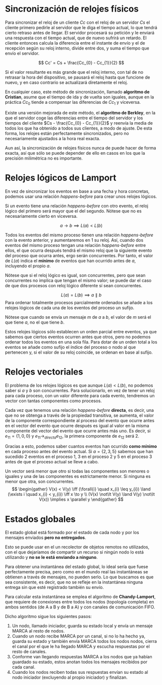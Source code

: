 
# Sincronización de relojes físicos

Para sincronizar el reloj de un cliente $Cc$ con el reloj de un servidor $Cs$ el cliente primero pedirle al servidor que le diga el tiempo actual, lo que tendrá cierto retraso antes de llegar. El servidor procesará su petición y le enviará una respuesta con el tiempo actual, que de nuevo sufrirá un retardo. El cliente entonces calcula la diferencia entre el instante de envío y el de recepción según su reloj interno, divide entre dos, y suma el tiempo que envío el servidor.

$$
Cc' = Cs + \frac{Cc_{0} - Cc_{1}}{2}
$$

Si el valor resultante es más grande que el reloj interno, con tal de no retrasar la hora del dispositivo, se pausará el reloj hasta que funcione de nuevo, y en caso contrario se actualizará diretamente el reloj.

En cualquier caso, este método de sincronización, llamado **algoritmo de Cristian**, asume que el tiempo de ida y de vuelta son iguales, aunque en la práctica $Cc_{0}$ tiende a compensar las diferencias de $Cc_{1}$ y viceversa.

Existe una versión mejorada de este método, el **algoritmo de Berkley**, en la que el servidor coge las diferencias entre el tiempo del servidor y los tiempos del cliente $Cs - \frac{Cc_{0} - Cc_{1}}{2}$ y reenvía la media de todos los que ha obtenido a todos sus clientes, a modo de ajuste. De esta forma, los relojes están perfectamente sincronizados, pero no necesariamente ajustados a la hora real exacta.

Aun así, la sincronización de relojes físicos nunca de puede hacer de forma exacta, así que sólo se puede depender de ello en casos en los que la precisión milimétrica no es importante.

# Relojes lógicos de Lamport

En vez de sincronizar los eventos en base a una fecha y hora concretas, podemos usar una relación *happens-before* para crear unos relojes lógicos.

Si un evento tiene una relación *happens-before* con otro evento, el reloj lógico del primero será mayor que el del segundo. Nótese que no es necesariamente cierto en viceversa.

$$
a \to b \implies L(a) < L(b)
$$

Todos los eventos del mismo proceso tienen una relación *happens-before* con la evento anterior, y aumentaremos en 1 su reloj. Así, cuando dos eventos del mismo proceso tengan una relación *happens-before* entre ellos, el que ocurra después tendrá el mismo reloj que la siguiente evento del proceso que ocurra antes, ergo serán concurrentes. Por tanto, el valor de $L(a)$ indica el **mínimo** de eventos que han ocurrido antes de $a$, incluyendo el propio $a$.

Nótese que si el reloj lógico es igual, son concurrentes, pero que sean concurrentes no implica que tengan el mismo valor; se puede dar el caso de que dos procesos con reloj lógico diferente sí sean concurrentes.

$$
L(a) = L(b) \implies a \parallel b
$$
Para ordenar totalmente procesos parcialmente ordenados se añade a los relojes lógicos de cada una de los eventos del proceso un sufijo.

Nótese que cuando se envía un mensaje $m$ de $a$ a $b$, el valor de $m$ será el que tiene $a$, no el que tiene $b$.

Estos relojes lógicos sólo establecen un orden parcial entre eventos, ya que sabemos que ciertos eventos ocurren antes que otros, pero no podemos ordenar todos los eventos en una sola fila. Para dotar de un orden total a los eventos se añade como sufijo el índice del proceso o nodo al que pertenecen y, si el valor de su reloj coincide, se ordenan en base al sufijo.

# Relojes vectoriales

El problema de los relojes lógicos es que aunque $L(a) < L(b)$, no podemos saber si $a$ y $b$ son concurrentes. Para solucionarlo, en vez de tener un reloj para cada proceso, con un valor diferente para cada evento, tendremos un vector con tantas componentes como procesos.

Cada vez que tenemos una relación *happens-before* **directa**, es decir, una que no se obtenga a través de la propiedad transitiva, se aumenta, el valor de la componente correspondiente al proceso del evento que ocurre antes en el vector del evento que ocurre después es igual al valor en la misma componente del vector del evento que ocurre antes más uno. Es decir, si $e_{11} =  \{ 1, 0, 0 \}$ y $e_{11} \to_{directa} e_{12}$, la primera componente de $e_{12}$ será $2$.

Gracias a esto, podemos saber cuantos eventos han ocurrido **como mínimo** en cada proceso antes del evento actual. Si $a = \{ 2, 3, 5 \}$ sabemos que han sucedido 2 eventos en el proceso 1, 3 en el proceso 2 y 5 en el proceso 3 antes de que el proceso actual se lleve a cabo.

Un vector será menor que otro si todas las componentes son menores o iguales y una de las componentes es estrictamente menor. Si ninguna es menor que otra, son concurrentes.
$$
\begin{gather}
V(x) < V(y) \iff (\forall{i} \quad x_{i} \leq y_{i})  \land (\exists i \quad x_{i} < y_{i}) \iff x \to y \\
(V(x) \not\lt V(y) \land V(y) \not\lt V(x)) \implies x \parallel y
\end{gather}
$$

# Estados globales

El estado global está formado por el estado de cada nodo y por los mensajes enviados **pero no entregados**.

Esto se puede usar en el un recolector de objetos remotos no utilizados, con el que dejaríamos de compartir un recurso si ningún nodo lo está utilizando y **no se le está enviando a ninguno**.

Para obtener una instantánea del estado global, lo ideal sería que fuese perfectamente precisa, pero como en el mundo real las instantáneas se obtienen a través de mensajes, no pueden serlo. Lo que buscamos es que sea consistente, es decir, que no se refleje en la instantánea ninguna entrega sin que esté registrado también su envío.

Para calcular esta instantánea se emplea el algoritmo de **Chandy-Lamport**, que requiere de conexiones entre todos los nodos (topología completa) en ambos sentidos (de A a B y de B a A) y con canales de comunicación FIFO. 

Dicho algoritmo sigue los siguientes pasos:
1. Un nodo, llamado iniciador, guarda su estado local y envía un mensaje MARCA al resto de nodos.
2. Cuando un nodo recibe MARCA por un canal, si no lo ha hecho ya, guarda su estado y también envía MARCA todos los nodos nodos, cierra el canal por el que le ha llegado MARCA y escucha respuestas por el resto de canales.
3. Conforme van llegando respuestas MARCA a los nodos que ya habían guardado su estado, estos anotan todos los mensajes recibidos por cada canal.
4. Cuando los nodos reciben todas sus respuestas envían su estado al nodo iniciador (excluyendo al propio iniciador) y finalizan.